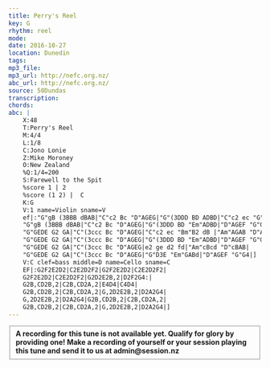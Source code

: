 ```yaml
---
title: Perry's Reel
key: G
rhythm: reel 
mode:
date: 2016-10-27
location: Dunedin
tags:
mp3_file:
mp3_url: http://nefc.org.nz/
abc_url: http://nefc.org.nz/
source: 50Dundas
transcription:
chords: 
abc: |
    X:48
    T:Perry's Reel
    M:4/4
    L:1/8
    C:Jono Lonie
    Z:Mike Moroney
    O:New Zealand
    %Q:1/4=200
    S:Farewell to the Spit
    %score 1 | 2
    %score (1 2) |  C
    K:G
    V:1 name=Violin sname=V
    ef|:"G"gB (3BBB dBAB|"C"c2 Bc "D"AGEG|"G"(3DDD BD ADBD|"C"c2 ec "G"Bc"D"Af|
    "G"gB (3BBB dBAB|"C"c2 Bc "D"AGEG|"G"(3DDD BD "Em"ADBD|"D"AGEF "G"G3 G:|
    "G"GEDE G2 GA|"C"(3ccc Bc "D"AGEG|"C"c2 ec "Bm"B2 dB |"Am"AGAB "D"AGEF |
    "G"GEDE G2 GA|"C"(3ccc Bc "D"AGEG|"G"(3DDD BD "Em"ADBD|"D"AGEF "G"G4|
    "G"GEDE G2 GA|"C"(3ccc Bc "D"AGEG|e2 ge d2 fd|"Am"cBcd "D"cBAB|
    "G"GEDE G2 GA|"C"(3ccc Bc "D"AGEG|"G"D3E "Em"GABd|"D"AGEF "G"G4|]
    V:C clef=bass middle=D name=Cello sname=C
    EF|:G2F2E2D2|C2E2D2F2|G2F2E2D2|C2E2D2F2|
    G2F2E2D2|C2E2D2F2|G2D2E2B,2|D2F2G4:|
    G2B,CD2B,2|C2B,CD2A,2|E4D4|C4D4|
    G2B,CD2B,2|C2B,CD2A,2|G,2D2E2B,2|D2A2G4|
    G,2D2E2B,2|D2A2G4|G2B,CD2B,2|C2B,CD2A,2|
    G2B,CD2B,2|C2B,CD2A,2|G,2D2E2B,2|D2A2G4|]
---
```

<fieldset><strong>A recording for this tune is not available yet. Qualify for glory by providing one!
Make a recording of yourself or your session playing this tune and send it to us at admin@session.nz</strong></fieldset><br />
